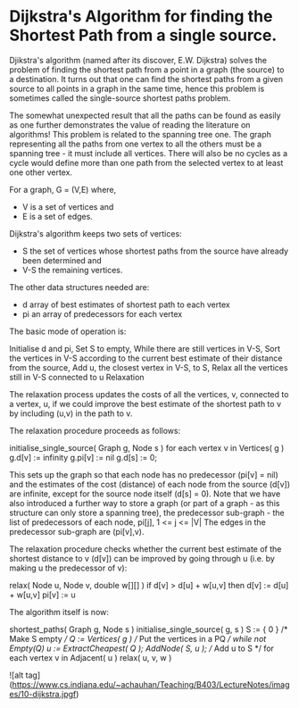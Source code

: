 # Dijkstra's Algorithm for finding the Shortest Path from a single source.

Djikstra's algorithm (named after its discover, E.W. Dijkstra) solves the problem of finding the shortest path from a point in a graph (the source) to a destination. It turns out that one can find the shortest paths from a given source to all points in a graph in the same time, hence this problem is sometimes called the single-source shortest paths problem.

The somewhat unexpected result that all the paths can be found as easily as one further demonstrates the value of reading the literature on algorithms!
This problem is related to the spanning tree one. The graph representing all the paths from one vertex to all the others must be a spanning tree - it must include all vertices. There will also be no cycles as a cycle would define more than one path from the selected vertex to at least one other vertex. 

For a graph,
G = (V,E)	where,	
- V is a set of vertices and
- E is a set of edges.

Dijkstra's algorithm keeps two sets of vertices:
- S	 	the set of vertices whose shortest paths from the source have already been determined and
- V-S	 	the remaining vertices.

The other data structures needed are:
- d	array of best estimates of shortest path to each vertex
- pi	an array of predecessors for each vertex

The basic mode of operation is:

  Initialise d and pi,
  Set S to empty,
  While there are still vertices in V-S,
  Sort the vertices in V-S according to the current best estimate of their distance from the source,
  Add u, the closest vertex in V-S, to S,
  Relax all the vertices still in V-S connected to u
  Relaxation

The relaxation process updates the costs of all the vertices, v, connected to a vertex, u, if we could improve the best estimate of the shortest path to v by including (u,v) in the path to v.

The relaxation procedure proceeds as follows:

initialise_single_source( Graph g, Node s )
   for each vertex v in Vertices( g )
       g.d[v] := infinity
       g.pi[v] := nil
   g.d[s] := 0;
   
This sets up the graph so that each node has no predecessor (pi[v] = nil) and the estimates of the cost (distance) of each node from the source (d[v]) are infinite, except for the source node itself (d[s] = 0).
Note that we have also introduced a further way to store a graph (or part of a graph - as this structure can only store a spanning tree), the predecessor sub-graph - the list of predecessors of each node,
pi[j], 1 <= j <= |V|
The edges in the predecessor sub-graph are (pi[v],v).

The relaxation procedure checks whether the current best estimate of the shortest distance to v (d[v]) can be improved by going through u (i.e. by making u the predecessor of v):

relax( Node u, Node v, double w[][] )
    if d[v] > d[u] + w[u,v] then
       d[v] := d[u] + w[u,v]
       pi[v] := u
       
The algorithm itself is now:

  shortest_paths( Graph g, Node s )
      initialise_single_source( g, s )
      S := { 0 }        /* Make S empty */
      Q := Vertices( g ) /* Put the vertices in a PQ */
      while not Empty(Q) 
          u := ExtractCheapest( Q );
          AddNode( S, u ); /* Add u to S */
          for each vertex v in Adjacent( u )
              relax( u, v, w )


![alt tag] (https://www.cs.indiana.edu/~achauhan/Teaching/B403/LectureNotes/images/10-dijkstra.jpgf)
